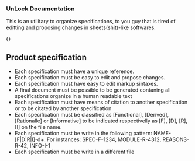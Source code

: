 ### UnLock Documentation

This is an utilitary to organize specifications, to you guy that is tired of editting and proposing changes in sheets(shit)-like softwares.

{}

## Product specification
* Each specification must have a unique reference.
* Each specification must be easy to edit and propose changes.
* Each specification must have easy to edit markup sintaxes.
* A final document must be possible to be generated contaning all specifications organize in a human readable text
* Each specification must have means of citation to another specification or to be citated by another specification
* Each specification must be classified as [Functional], [Derived], [Rationalle] or [Informative] to be indicated respectivelly as [F], [D], [R], [I] on the file name.
* Each specification must be write in the following pattern: NAME-[F|D|R|I]-d+. For instances: SPEC-F-1234, MODULE-R-4312, REASONS-R-42, INFO-I-1
* Each specification must be write in a different file
